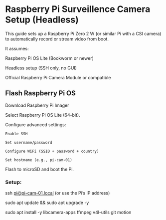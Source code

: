 # Raspberry Pi Surveillence Camera Setup (Headless)

This guide sets up a Raspberry Pi Zero 2 W (or similar Pi with a CSI camera) to automatically record or stream video from boot.

It assumes:

Raspberry Pi OS Lite (Bookworm or newer)

Headless setup (SSH only, no GUI)

Official Raspberry Pi Camera Module or compatible

## Flash Raspberry Pi OS

Download Raspberry Pi Imager

Select Raspberry Pi OS Lite (64-bit).

Configure advanced settings:

    Enable SSH

    Set username/password

    Configure WiFi (SSID + password + country)

    Set hostname (e.g., pi-cam-01)

Flash to microSD and boot the Pi.

### Setup:
ssh pi@pi-cam-01.local
(or use the Pi’s IP address)

sudo apt update && sudo apt upgrade -y

sudo apt install -y libcamera-apps ffmpeg v4l-utils git motion


